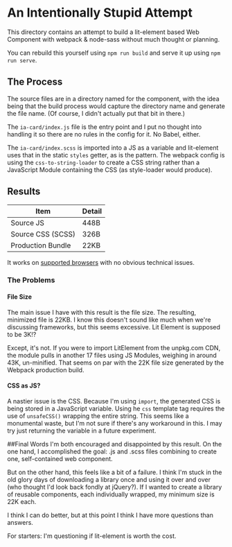 # An Intentionally Stupid Attempt

 This directory contains an attempt to build a lit-element based Web Component with
 webpack & node-sass without much thought or planning.

 You can rebuild this yourself using `npm run build` and serve it up using `npm run serve`.
 
## The Process
The source files are in a directory named for the component, with the idea being that the 
build process would capture the directory name and generate the file name. (Of course, I didn't 
actually put that bit in there.)

The `ia-card/index.js` file is the entry point and I put no thought into handling it so there
 are no rules in the config for it. No Babel, either. 
 
The `ia-card/index.scss` is imported into a JS as a variable and lit-element uses that in the
static `styles` getter, as is the pattern. The webpack config is using the `css-to-string-loader` 
to create a CSS string rather than a JavaScript Module containing the CSS (as style-loader 
would produce).
 
## Results

| Item | Detail |
| ---- | ------ |
| Source JS | 448B |
| Source CSS (SCSS) | 326B |
| Production Bundle | 22KB |

It works on [supported browsers](https://caniuse.com/#search=modules) with no obvious 
technical issues. 

### The Problems

#### File Size
 The main issue I have with this result is the file size. The resulting, minimized file is 22KB.
 I know this doesn't sound like much when we're discussing frameworks, but this seems excessive. 
 Lit Element is supposed to be 3K!?
 
 Except, it's not. If you were to import LitElement from the unpkg.com CDN, the module pulls in 
 another 17 files using JS Modules, weighing in around 43K, un-minified. 
 That seems on par with the 22K file size generated by the Webpack production build.
  
#### CSS as JS?
 A nastier issue is the CSS. Because I'm using `import`, the generated CSS is being stored in a 
 JavaScript variable. Using he `css` template tag requires the use of `unsafeCSS()`
 wrapping the entire string. This seems like a monumental waste, but I'm not sure
 if there's any workaround in this. I may try just returning the variable in a future experiment.

##Final Words
 I'm both encouraged and disappointed by this result. On the one hand, I accomplished the goal: .js
 and .scss files combining to create one, self-contained web component. 
 
 But on the other hand, this feels like a bit of a failure. I think I'm stuck in the old glory days of
 downloading a library once and using it over and over (who thought I'd look back fondly at jQuery?).
 If I wanted to create a library of reusable components, each individually wrapped, my minimum size is 22K each. 
 
 I think I can do better, but at this point I think I have more questions than answers.
   
 For starters: I'm questioning if lit-element is worth the cost.
